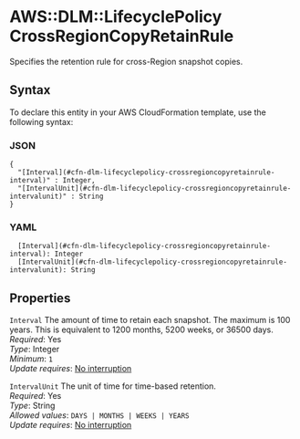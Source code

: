 # AWS::DLM::LifecyclePolicy CrossRegionCopyRetainRule<a name="aws-properties-dlm-lifecyclepolicy-crossregioncopyretainrule"></a>

Specifies the retention rule for cross\-Region snapshot copies\.

## Syntax<a name="aws-properties-dlm-lifecyclepolicy-crossregioncopyretainrule-syntax"></a>

To declare this entity in your AWS CloudFormation template, use the following syntax:

### JSON<a name="aws-properties-dlm-lifecyclepolicy-crossregioncopyretainrule-syntax.json"></a>

```
{
  "[Interval](#cfn-dlm-lifecyclepolicy-crossregioncopyretainrule-interval)" : Integer,
  "[IntervalUnit](#cfn-dlm-lifecyclepolicy-crossregioncopyretainrule-intervalunit)" : String
}
```

### YAML<a name="aws-properties-dlm-lifecyclepolicy-crossregioncopyretainrule-syntax.yaml"></a>

```
  [Interval](#cfn-dlm-lifecyclepolicy-crossregioncopyretainrule-interval): Integer
  [IntervalUnit](#cfn-dlm-lifecyclepolicy-crossregioncopyretainrule-intervalunit): String
```

## Properties<a name="aws-properties-dlm-lifecyclepolicy-crossregioncopyretainrule-properties"></a>

`Interval`  <a name="cfn-dlm-lifecyclepolicy-crossregioncopyretainrule-interval"></a>
The amount of time to retain each snapshot\. The maximum is 100 years\. This is equivalent to 1200 months, 5200 weeks, or 36500 days\.  
*Required*: Yes  
*Type*: Integer  
*Minimum*: `1`  
*Update requires*: [No interruption](https://docs.aws.amazon.com/AWSCloudFormation/latest/UserGuide/using-cfn-updating-stacks-update-behaviors.html#update-no-interrupt)

`IntervalUnit`  <a name="cfn-dlm-lifecyclepolicy-crossregioncopyretainrule-intervalunit"></a>
The unit of time for time\-based retention\.  
*Required*: Yes  
*Type*: String  
*Allowed values*: `DAYS | MONTHS | WEEKS | YEARS`  
*Update requires*: [No interruption](https://docs.aws.amazon.com/AWSCloudFormation/latest/UserGuide/using-cfn-updating-stacks-update-behaviors.html#update-no-interrupt)